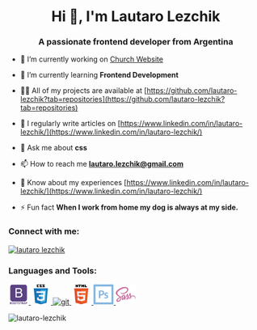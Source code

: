 <h1 align="center">Hi 👋, I'm Lautaro Lezchik</h1>
<h3 align="center">A passionate frontend developer from Argentina</h3>

- 🔭 I’m currently working on [Church Website](https://lautaro-lezchik.github.io/Iglesia-evangelica/index.html)

- 🌱 I’m currently learning **Frontend Development**

- 👨‍💻 All of my projects are available at [https://github.com/lautaro-lezchik?tab=repositories](https://github.com/lautaro-lezchik?tab=repositories)

- 📝 I regularly write articles on [https://www.linkedin.com/in/lautaro-lezchik/](https://www.linkedin.com/in/lautaro-lezchik/)

- 💬 Ask me about **css**

- 📫 How to reach me **lautaro.lezchik@gmail.com**

- 📄 Know about my experiences [https://www.linkedin.com/in/lautaro-lezchik/](https://www.linkedin.com/in/lautaro-lezchik/)

- ⚡ Fun fact **When I work from home my dog is always at my side.**

<h3 align="left">Connect with me:</h3>
<p align="left">
<a href="https://linkedin.com/in/lautaro-lezchik" target="blank"><img align="center" src="https://raw.githubusercontent.com/rahuldkjain/github-profile-readme-generator/master/src/images/icons/Social/linked-in-alt.svg" alt="lautaro lezchik" height="30" width="40" /></a>
</p>

<h3 align="left">Languages and Tools:</h3>
<p align="left"> <a href="https://getbootstrap.com" target="_blank" rel="noreferrer"> <img src="https://raw.githubusercontent.com/devicons/devicon/master/icons/bootstrap/bootstrap-plain-wordmark.svg" alt="bootstrap" width="40" height="40"/> </a> <a href="https://www.w3schools.com/css/" target="_blank" rel="noreferrer"> <img src="https://raw.githubusercontent.com/devicons/devicon/master/icons/css3/css3-original-wordmark.svg" alt="css3" width="40" height="40"/> </a> <a href="https://git-scm.com/" target="_blank" rel="noreferrer"> <img src="https://www.vectorlogo.zone/logos/git-scm/git-scm-icon.svg" alt="git" width="40" height="40"/> </a> <a href="https://www.w3.org/html/" target="_blank" rel="noreferrer"> <img src="https://raw.githubusercontent.com/devicons/devicon/master/icons/html5/html5-original-wordmark.svg" alt="html5" width="40" height="40"/> </a> <a href="https://www.photoshop.com/en" target="_blank" rel="noreferrer"> <img src="https://raw.githubusercontent.com/devicons/devicon/master/icons/photoshop/photoshop-line.svg" alt="photoshop" width="40" height="40"/> </a> <a href="https://sass-lang.com" target="_blank" rel="noreferrer"> <img src="https://raw.githubusercontent.com/devicons/devicon/master/icons/sass/sass-original.svg" alt="sass" width="40" height="40"/> </a> </p>

<p><img align="center" src="https://github-readme-stats.vercel.app/api/top-langs?username=lautaro-lezchik&show_icons=true&locale=en&layout=compact" alt="lautaro-lezchik" /></p>
